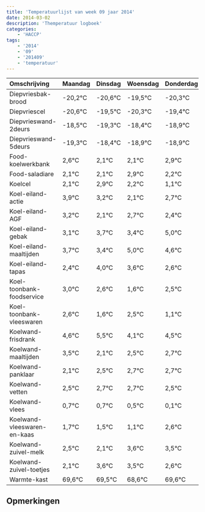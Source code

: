 ```yaml
---
title: 'Temperatuurlijst van week 09 jaar 2014'
date: 2014-03-02
description: 'Themperatuur logboek'
categories:
    - 'HACCP'
tags:
    - '2014'
    - '09'
    - '201409'
    - 'temperatuur'
---
```

|Omschrijving|Maandag|Dinsdag|Woensdag|Donderdag|Vrijdag|Zaterdag|Zondag|
|:---|:---|:---|:---|:---|:---|:---|:---|
|Diepvriesbak-brood|-20,2°C|-20,6°C|-19,5°C|-20,3°C|-19,4°C|-19,9°C|-19,9°C|
|Diepvriescel|-20,6°C|-19,5°C|-20,3°C|-19,4°C|-19,9°C|-19,9°C|-19,1°C|
|Diepvrieswand-2deurs|-18,5°C|-19,3°C|-18,4°C|-18,9°C|-18,9°C|-18,1°C|-18,8°C|
|Diepvrieswand-5deurs|-19,3°C|-18,4°C|-18,9°C|-18,9°C|-18,1°C|-18,8°C|-19,9°C|
|Food-koelwerkbank|2,6°C|2,1°C|2,1°C|2,9°C|2,2°C|1,1°C|1,7°C|
|Food-saladiare|2,1°C|2,1°C|2,9°C|2,2°C|1,1°C|1,7°C|1,4°C|
|Koelcel|2,1°C|2,9°C|2,2°C|1,1°C|1,7°C|1,4°C|3,0°C|
|Koel-eiland-actie|3,9°C|3,2°C|2,1°C|2,7°C|2,4°C|4,0°C|3,6°C|
|Koel-eiland-AGF|3,2°C|2,1°C|2,7°C|2,4°C|4,0°C|3,6°C|2,6°C|
|Koel-eiland-gebak|3,1°C|3,7°C|3,4°C|5,0°C|4,6°C|3,6°C|4,5°C|
|Koel-eiland-maaltijden|3,7°C|3,4°C|5,0°C|4,6°C|3,6°C|4,5°C|3,1°C|
|Koel-eiland-tapas|2,4°C|4,0°C|3,6°C|2,6°C|3,5°C|2,1°C|2,5°C|
|Koel-toonbank-foodservice|3,0°C|2,6°C|1,6°C|2,5°C|1,1°C|1,5°C|1,7°C|
|Koel-toonbank-vleeswaren|2,6°C|1,6°C|2,5°C|1,1°C|1,5°C|1,7°C|1,7°C|
|Koelwand-frisdrank|4,6°C|5,5°C|4,1°C|4,5°C|4,7°C|4,7°C|4,5°C|
|Koelwand-maaltijden|3,5°C|2,1°C|2,5°C|2,7°C|2,7°C|2,5°C|2,1°C|
|Koelwand-panklaar|2,1°C|2,5°C|2,7°C|2,7°C|2,5°C|2,1°C|3,6°C|
|Koelwand-vetten|2,5°C|2,7°C|2,7°C|2,5°C|2,1°C|3,6°C|3,5°C|
|Koelwand-vlees|0,7°C|0,7°C|0,5°C|0,1°C|1,6°C|1,5°C|0,6°C|
|Koelwand-vleeswaren-en-kaas|1,7°C|1,5°C|1,1°C|2,6°C|2,5°C|1,6°C|2,6°C|
|Koelwand-zuivel-melk|2,5°C|2,1°C|3,6°C|3,5°C|2,6°C|3,6°C|2,3°C|
|Koelwand-zuivel-toetjes|2,1°C|3,6°C|3,5°C|2,6°C|3,6°C|2,3°C|4,0°C|
|Warmte-kast|69,6°C|69,5°C|68,6°C|69,6°C|68,3°C|70,0°C|68,4°C|

## Opmerkingen



